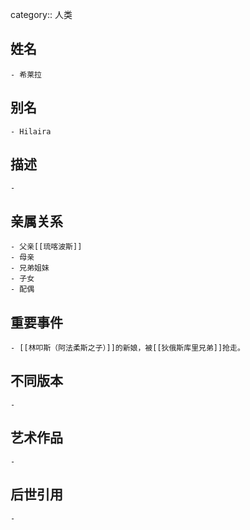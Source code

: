 category:: 人类
## 姓名
	- 希莱拉
## 别名
	- Hilaira
## 描述
	-
## 亲属关系
	- 父亲[[琉喀波斯]]
	- 母亲
	- 兄弟姐妹
	- 子女
	- 配偶
## 重要事件
	- [[林叩斯（阿法柔斯之子）]]的新娘，被[[狄俄斯库里兄弟]]抢走。
## 不同版本
	-
## 艺术作品
	-
## 后世引用
	-
